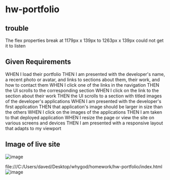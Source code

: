 # hw-portfolio

## trouble
The flex properties break at 1179px x 139px to 1263px x 139px could not get it to listen
## Given Requirements
WHEN I load their portfolio
THEN I am presented with the developer's name, a recent photo or avatar, and links to sections about them, their work, and how to contact them
WHEN I click one of the links in the navigation
THEN the UI scrolls to the corresponding section
WHEN I click on the link to the section about their work
THEN the UI scrolls to a section with titled images of the developer's applications
WHEN I am presented with the developer's first application
THEN that application's image should be larger in size than the others
WHEN I click on the images of the applications
THEN I am taken to that deployed application
WHEN I resize the page or view the site on various screens and devices
THEN I am presented with a responsive layout that adapts to my viewport

## Image of live site
![image](pictureofportfolio.png)

    
file:///C:/Users/daved/Desktop/whygod/homework/hw-portfolio/index.html
![image](https://user-images.githubusercontent.com/88867653/134265204-a1b29098-be0c-400a-85f2-92bd139aacfe.png)

